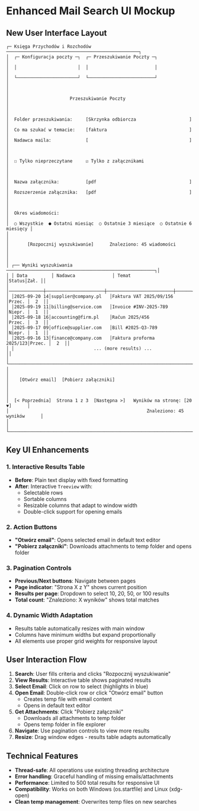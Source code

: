# Enhanced Mail Search UI Mockup

## New User Interface Layout

```
┌─ Księga Przychodów i Rozchodów ──────────────────────────────────────────────────┐
│  ┌─ Konfiguracja poczty ─┐  ┌─ Przeszukiwanie Poczty ─┐                         │
│  │                       │  │                         │                         │
│  └───────────────────────┘  └─────────────────────────┘                         │
│                                                                                  │
│                       Przeszukiwanie Poczty                                     │
│                                                                                  │
│  Folder przeszukiwania:     [Skrzynka odbiorcza                    ]            │
│  Co ma szukać w temacie:    [faktura                               ]            │
│  Nadawca maila:             [                                      ]            │
│                                                                                  │
│  ☐ Tylko nieprzeczytane     ☑ Tylko z załącznikami                             │
│                                                                                  │
│  Nazwa załącznika:          [pdf                                   ]            │
│  Rozszerzenie załącznika:   [pdf                                   ]            │
│                                                                                  │
│  Okres wiadomości:                                                               │
│  ○ Wszystkie  ● Ostatni miesiąc  ○ Ostatnie 3 miesiące  ○ Ostatnie 6 miesięcy │
│                                                                                  │
│       [Rozpocznij wyszukiwanie]      Znaleziono: 45 wiadomości                  │
│                                                                                  │
│ ┌── Wyniki wyszukiwania ────────────────────────────────────────────────────────┐│
│ │ Data         │ Nadawca              │ Temat                    │Status│Zał. ││
│ │─────────────┼──────────────────────┼─────────────────────────┼──────┼─────││
│ │2025-09-20 14│supplier@company.pl   │Faktura VAT 2025/09/156  │Przec. │  2  ││
│ │2025-09-19 11│billing@service.com   │Invoice #INV-2025-789    │Niepr. │  1  ││
│ │2025-09-18 16│accounting@firm.pl    │Račun 2025/456           │Przec. │  3  ││
│ │2025-09-17 09│office@supplier.com   │Bill #2025-Q3-789        │Niepr. │  1  ││
│ │2025-09-16 13│finance@company.com   │Faktura proforma 2025/123│Przec. │  2  ││
│ │                              ... (more results) ...                         ││
│ └──────────────────────────────────────────────────────────────────────────────┘│
│                                                                                  │
│    [Otwórz email]  [Pobierz załączniki]                                        │
│                                                                                  │
│  [< Poprzednia]  Strona 1 z 3  [Następna >]   Wyników na stronę: [20 ▼]      │
│                                                    Znaleziono: 45 wyników      │
│                                                                                  │
└──────────────────────────────────────────────────────────────────────────────────┘
```

## Key UI Enhancements

### 1. Interactive Results Table
- **Before**: Plain text display with fixed formatting
- **After**: Interactive `Treeview` with:
  - Selectable rows
  - Sortable columns  
  - Resizable columns that adapt to window width
  - Double-click support for opening emails

### 2. Action Buttons
- **"Otwórz email"**: Opens selected email in default text editor
- **"Pobierz załączniki"**: Downloads attachments to temp folder and opens folder

### 3. Pagination Controls
- **Previous/Next buttons**: Navigate between pages
- **Page indicator**: "Strona X z Y" shows current position
- **Results per page**: Dropdown to select 10, 20, 50, or 100 results
- **Total count**: "Znaleziono: X wyników" shows total matches

### 4. Dynamic Width Adaptation
- Results table automatically resizes with main window
- Columns have minimum widths but expand proportionally  
- All elements use proper grid weights for responsive layout

## User Interaction Flow

1. **Search**: User fills criteria and clicks "Rozpocznij wyszukiwanie"
2. **View Results**: Interactive table shows paginated results
3. **Select Email**: Click on row to select (highlights in blue)
4. **Open Email**: Double-click row or click "Otwórz email" button
   - Creates temp file with email content
   - Opens in default text editor
5. **Get Attachments**: Click "Pobierz załączniki" 
   - Downloads all attachments to temp folder
   - Opens temp folder in file explorer
6. **Navigate**: Use pagination controls to view more results
7. **Resize**: Drag window edges - results table adapts automatically

## Technical Features

- **Thread-safe**: All operations use existing threading architecture
- **Error handling**: Graceful handling of missing emails/attachments  
- **Performance**: Limited to 500 total results for responsive UI
- **Compatibility**: Works on both Windows (os.startfile) and Linux (xdg-open)
- **Clean temp management**: Overwrites temp files on new searches